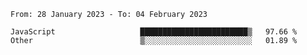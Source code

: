 <!--START_SECTION:waka-->

```text
From: 28 January 2023 - To: 04 February 2023

JavaScript                   ████████████████████████▒   97.66 %
Other                        ▒░░░░░░░░░░░░░░░░░░░░░░░░   01.89 %
```

<!--END_SECTION:waka-->
